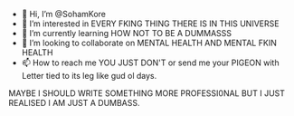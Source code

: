 - 👋 Hi, I’m @SohamKore
- 👀 I’m interested in EVERY FKING THING THERE IS IN THIS UNIVERSE
- 🌱 I’m currently learning HOW NOT TO BE A DUMMASSS
- 💞️ I’m looking to collaborate on MENTAL HEALTH AND MENTAL FKIN HEALTH
- 📫 How to reach me YOU JUST DON'T or send me your PIGEON with Letter tied to its leg like gud ol days.

MAYBE I SHOULD WRITE SOMETHING MORE PROFESSI0NAL BUT I JUST REALISED I AM JUST A DUMBASS. 

<!---
SohamKore/SohamKore is a ✨ special ✨ repository because its `README.md` (this file) appears on your GitHub profile.
You can click the Preview link to take a look at your changes.
--->
